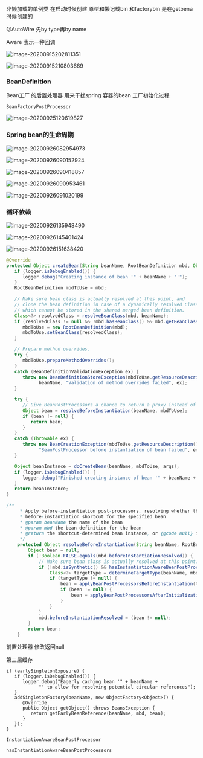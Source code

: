 

非懒加载的单例类  在启动时候创建
原型和懒记载bin 和factorybin 是在getbena时候创建的



@AutoWire 先by type再by name

Aware 表示一种回调

![image-20200915202811351](assets/image-20200915202811351.png)

![image-20200915210803669](assets/image-20200915210803669.png)





### BeanDefinition

Bean工厂 的后置处理器 用来干扰spring 容器的bean 工厂初始化过程

```
BeanFactoryPostProcessor
```

![image-20200925120619827](assets/image-20200925120619827.png)



### Spring bean的生命周期

![image-20200926082954973](assets/image-20200926082954973.png)

![image-20200926090152924](assets/image-20200926090152924.png)

![image-20200926090418857](assets/image-20200926090418857.png)

![image-20200926090953461](assets/image-20200926090953461.png)

![image-20200926091020199](assets/image-20200926091020199.png)

### 循环依赖

![image-20200926135948490](assets/image-20200926135948490.png)

![image-20200926145401424](assets/image-20200926145401424.png)

![image-20200926151638420](assets/image-20200926151638420.png)





```java
@Override
protected Object createBean(String beanName, RootBeanDefinition mbd, Object[] args) throws BeanCreationException {
   if (logger.isDebugEnabled()) {
      logger.debug("Creating instance of bean '" + beanName + "'");
   }
   RootBeanDefinition mbdToUse = mbd;

   // Make sure bean class is actually resolved at this point, and
   // clone the bean definition in case of a dynamically resolved Class
   // which cannot be stored in the shared merged bean definition.
   Class<?> resolvedClass = resolveBeanClass(mbd, beanName);
   if (resolvedClass != null && !mbd.hasBeanClass() && mbd.getBeanClassName() != null) {
      mbdToUse = new RootBeanDefinition(mbd);
      mbdToUse.setBeanClass(resolvedClass);
   }

   // Prepare method overrides.
   try {
      mbdToUse.prepareMethodOverrides();
   }
   catch (BeanDefinitionValidationException ex) {
      throw new BeanDefinitionStoreException(mbdToUse.getResourceDescription(),
            beanName, "Validation of method overrides failed", ex);
   }

   try {
      // Give BeanPostProcessors a chance to return a proxy instead of the target bean instance.
      Object bean = resolveBeforeInstantiation(beanName, mbdToUse);
      if (bean != null) {
         return bean;
      }
   }
   catch (Throwable ex) {
      throw new BeanCreationException(mbdToUse.getResourceDescription(), beanName,
            "BeanPostProcessor before instantiation of bean failed", ex);
   }

   Object beanInstance = doCreateBean(beanName, mbdToUse, args);
   if (logger.isDebugEnabled()) {
      logger.debug("Finished creating instance of bean '" + beanName + "'");
   }
   return beanInstance;
}

/**
	 * Apply before-instantiation post-processors, resolving whether there is a
	 * before-instantiation shortcut for the specified bean.
	 * @param beanName the name of the bean
	 * @param mbd the bean definition for the bean
	 * @return the shortcut-determined bean instance, or {@code null} if none
	 */
	protected Object resolveBeforeInstantiation(String beanName, RootBeanDefinition mbd) {
		Object bean = null;
		if (!Boolean.FALSE.equals(mbd.beforeInstantiationResolved)) {
			// Make sure bean class is actually resolved at this point.
			if (!mbd.isSynthetic() && hasInstantiationAwareBeanPostProcessors()) {
				Class<?> targetType = determineTargetType(beanName, mbd);
				if (targetType != null) {
					bean = applyBeanPostProcessorsBeforeInstantiation(targetType, beanName);
					if (bean != null) {
						bean = applyBeanPostProcessorsAfterInitialization(bean, beanName);
					}
				}
			}
			mbd.beforeInstantiationResolved = (bean != null);
		}
		return bean;
	}
```

前置处理器 修改返回null



第三层缓存

```
if (earlySingletonExposure) {
   if (logger.isDebugEnabled()) {
      logger.debug("Eagerly caching bean '" + beanName +
            "' to allow for resolving potential circular references");
   }
   addSingletonFactory(beanName, new ObjectFactory<Object>() {
      @Override
      public Object getObject() throws BeansException {
         return getEarlyBeanReference(beanName, mbd, bean);
      }
   });
}
```



```
InstantiationAwareBeanPostProcessor
```

```
hasInstantiationAwareBeanPostProcessors
```